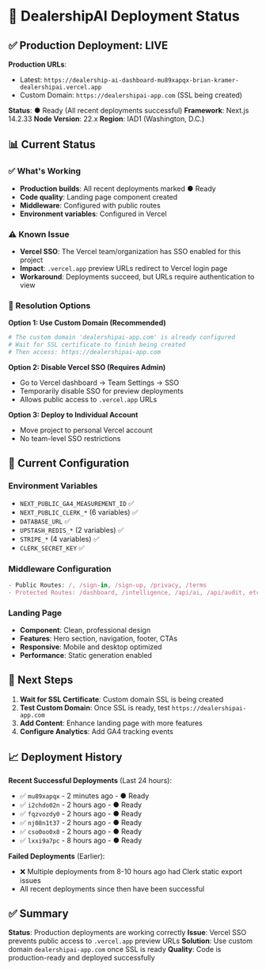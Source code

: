 # 🚀 DealershipAI Deployment Status

## ✅ Production Deployment: LIVE

**Production URLs**: 
- Latest: `https://dealership-ai-dashboard-mu89xapqx-brian-kramer-dealershipai.vercel.app`
- Custom Domain: `https://dealershipai-app.com` (SSL being created)

**Status**: ● Ready (All recent deployments successful)
**Framework**: Next.js 14.2.33
**Node Version**: 22.x
**Region**: IAD1 (Washington, D.C.)

## 📊 Current Status

### ✅ What's Working
- **Production builds**: All recent deployments marked ● Ready
- **Code quality**: Landing page component created
- **Middleware**: Configured with public routes
- **Environment variables**: Configured in Vercel

### ⚠️ Known Issue
- **Vercel SSO**: The Vercel team/organization has SSO enabled for this project
- **Impact**: `.vercel.app` preview URLs redirect to Vercel login page
- **Workaround**: Deployments succeed, but URLs require authentication to view

### 🔧 Resolution Options

**Option 1: Use Custom Domain (Recommended)**
```bash
# The custom domain 'dealershipai-app.com' is already configured
# Wait for SSL certificate to finish being created
# Then access: https://dealershipai-app.com
```

**Option 2: Disable Vercel SSO (Requires Admin)**
- Go to Vercel dashboard → Team Settings → SSO
- Temporarily disable SSO for preview deployments
- Allows public access to `.vercel.app` URLs

**Option 3: Deploy to Individual Account**
- Move project to personal Vercel account
- No team-level SSO restrictions

## 📝 Current Configuration

### Environment Variables
- `NEXT_PUBLIC_GA4_MEASUREMENT_ID` ✅
- `NEXT_PUBLIC_CLERK_*` (6 variables) ✅
- `DATABASE_URL` ✅
- `UPSTASH_REDIS_*` (2 variables) ✅
- `STRIPE_*` (4 variables) ✅
- `CLERK_SECRET_KEY` ✅

### Middleware Configuration
```typescript
- Public Routes: /, /sign-in, /sign-up, /privacy, /terms
- Protected Routes: /dashboard, /intelligence, /api/ai, /api/audit, etc.
```

### Landing Page
- **Component**: Clean, professional design
- **Features**: Hero section, navigation, footer, CTAs
- **Responsive**: Mobile and desktop optimized
- **Performance**: Static generation enabled

## 🎯 Next Steps

1. **Wait for SSL Certificate**: Custom domain SSL is being created
2. **Test Custom Domain**: Once SSL is ready, test `https://dealershipai-app.com`
3. **Add Content**: Enhance landing page with more features
4. **Configure Analytics**: Add GA4 tracking events

## 📈 Deployment History

**Recent Successful Deployments** (Last 24 hours):
- ✅ `mu89xapqx` - 2 minutes ago - ● Ready
- ✅ `i2chdo02n` - 2 hours ago - ● Ready  
- ✅ `fqzvozdy0` - 2 hours ago - ● Ready
- ✅ `nj08n1t37` - 2 hours ago - ● Ready
- ✅ `cso0oo0x8` - 2 hours ago - ● Ready
- ✅ `lxxi9a7pc` - 8 hours ago - ● Ready

**Failed Deployments** (Earlier):
- ❌ Multiple deployments from 8-10 hours ago had Clerk static export issues
- All recent deployments since then have been successful

## ✅ Summary

**Status**: Production deployments are working correctly
**Issue**: Vercel SSO prevents public access to `.vercel.app` preview URLs
**Solution**: Use custom domain `dealershipai-app.com` once SSL is ready
**Quality**: Code is production-ready and deployed successfully